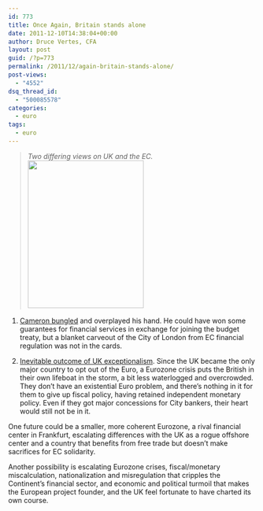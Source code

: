 ```yaml
---
id: 773
title: Once Again, Britain stands alone
date: 2011-12-10T14:38:04+00:00
author: Druce Vertes, CFA
layout: post
guid: /?p=773
permalink: /2011/12/again-britain-stands-alone/
post-views:
  - "4552"
dsq_thread_id:
  - "500085578"
categories:
  - euro
tags:
  - euro
---
```

> *Two differing views on UK and the EC.[<img class="alignright size-medium wp-image-776" title="UpEurs" src="/assets/wp-content/uploads/2011/12/UpEurs-235x300.jpg" alt="" width="235" height="300" srcset="/assets/wp-content/uploads/2011/12/UpEurs-235x300.jpg 235w, /assets/wp-content/uploads/2011/12/UpEurs.jpg 600w" sizes="(max-width: 235px) 100vw, 235px" />](/assets/wp-content/uploads/2011/12/UpEurs.jpg)*
<!--more-->

  
1) [Cameron bungled](http://www.economist.com/blogs/bagehot/2011/12/britain-and-eu-0) and overplayed his hand. He could have won some guarantees for financial services in exchange for joining the budget treaty, but a blanket carveout of the City of London from EC financial regulation was not in the cards.

2) [Inevitable outcome of UK exceptionalism](http://www.spiegel.de/international/europe/0%2C1518%2C802933%2C00.html). Since the UK became the only major country to opt out of the Euro, a Eurozone crisis puts the British in their own lifeboat in the storm, a bit less waterlogged and overcrowded. They don’t have an existential Euro problem, and there’s nothing in it for them to give up fiscal policy, having retained independent monetary policy. Even if they got major concessions for City bankers, their heart would still not be in it.

One future could be a smaller, more coherent Eurozone, a rival financial center in Frankfurt, escalating differences with the UK as a rogue offshore center and a country that benefits from free trade but doesn’t make sacrifices for EC solidarity. 

Another possibility is escalating Eurozone crises, fiscal/monetary miscalculation, nationalization and misregulation that cripples the Continent’s financial sector, and economic and political turmoil that makes the European project founder, and the UK feel fortunate to have charted its own course.
